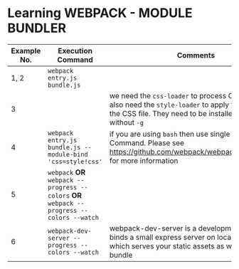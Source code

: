 # Learning WEBPACK - MODULE BUNDLER

|Example No.|Execution Command|Comments|
|-----------|-----------------|--------|
|1, 2| ```webpack entry.js bundle.js``` | |
|3| |we need the ```css-loader``` to process CSS files. We also need the ```style-loader``` to apply the styles in the CSS file. They need to be installed locally, without ```-g```|
|4|```webpack entry.js bundle.js --module-bind 'css=style!css'``` | if you are using ```bash``` then use single quotes in Command. Please see https://github.com/webpack/webpack/issues/1453 for more information|
|5|```webpack``` **OR** ```webpack --progress --colors``` **OR** ```webpack --progress --colors --watch``` | |
|6|```webpack-dev-server --progress --colors --watch```|webpack-dev-server is a development server, it binds a small express server on localhost:8080 which serves your static assets as well as the bundle |
